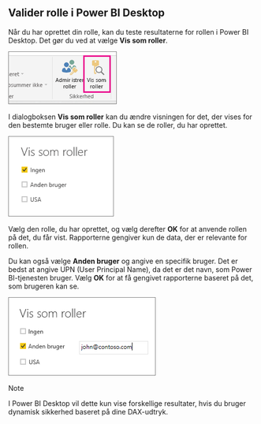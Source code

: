 ## <a name="validating-the-role-within-power-bi-desktop"></a>Valider rolle i Power BI Desktop
Når du har oprettet din rolle, kan du teste resultaterne for rollen i Power BI Desktop. Det gør du ved at vælge **Vis som roller**.

![](./media/rls-desktop-view-as-roles/powerbi-desktop-rls-view-as-roles.png)

I dialogboksen **Vis som roller** kan du ændre visningen for det, der vises for den bestemte bruger eller rolle. Du kan se de roller, du har oprettet.

![](./media/rls-desktop-view-as-roles/powerbi-desktop-rls-view-as-roles-dialog.png)

Vælg den rolle, du har oprettet, og vælg derefter **OK** for at anvende rollen på det, du får vist. Rapporterne gengiver kun de data, der er relevante for rollen.

Du kan også vælge **Anden bruger** og angive en specifik bruger. Det er bedst at angive UPN (User Principal Name), da det er det navn, som Power BI-tjenesten bruger. Vælg **OK** for at få gengivet rapporterne baseret på det, som brugeren kan se. 

![](./media/rls-desktop-view-as-roles/powerbi-desktop-rls-other-user.png)

> [!NOTE]
> I Power BI Desktop vil dette kun vise forskellige resultater, hvis du bruger dynamisk sikkerhed baseret på dine DAX-udtryk.
> 
> 

